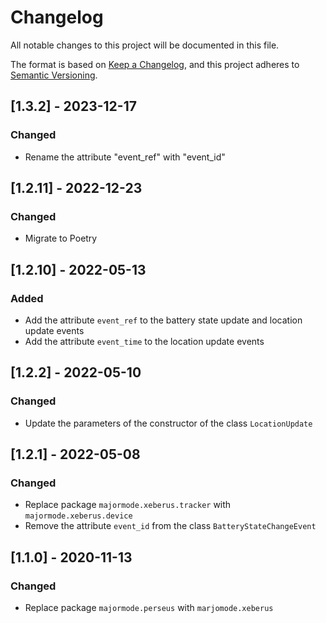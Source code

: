 # Changelog
All notable changes to this project will be documented in this file.

The format is based on [Keep a Changelog](https://keepachangelog.com/en/1.0.0/),
and this project adheres to [Semantic Versioning](https://semver.org/spec/v2.0.0.html).

## [1.3.2] - 2023-12-17
### Changed
- Rename the attribute "event_ref" with "event_id"

## [1.2.11] - 2022-12-23
### Changed
- Migrate to Poetry

## [1.2.10] - 2022-05-13
### Added
- Add the attribute `event_ref` to the battery state update and location update events
- Add the attribute `event_time` to the location update events

## [1.2.2] - 2022-05-10
### Changed
- Update the parameters of the constructor of the class `LocationUpdate`

## [1.2.1] - 2022-05-08
### Changed
- Replace package `majormode.xeberus.tracker` with `majormode.xeberus.device`
- Remove the attribute `event_id` from the class `BatteryStateChangeEvent`

## [1.1.0] - 2020-11-13
### Changed
- Replace package `majormode.perseus` with `marjomode.xeberus`
